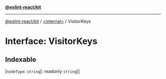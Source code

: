 [**@eslint-react/kit**](../../README.md)

***

[@eslint-react/kit](../../README.md) / [\<internal\>](../README.md) / VisitorKeys

# Interface: VisitorKeys

## Indexable

\[`nodeType`: `string`\]: readonly `string`[]
